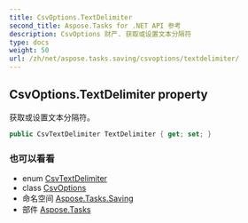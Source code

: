 ```yaml
---
title: CsvOptions.TextDelimiter
second_title: Aspose.Tasks for .NET API 参考
description: CsvOptions 财产. 获取或设置文本分隔符
type: docs
weight: 50
url: /zh/net/aspose.tasks.saving/csvoptions/textdelimiter/
---
```

## CsvOptions.TextDelimiter property

获取或设置文本分隔符。

```csharp
public CsvTextDelimiter TextDelimiter { get; set; }
```

### 也可以看看

* enum [CsvTextDelimiter](../../csvtextdelimiter/)
* class [CsvOptions](../)
* 命名空间 [Aspose.Tasks.Saving](../../csvoptions/)
* 部件 [Aspose.Tasks](../../../)


